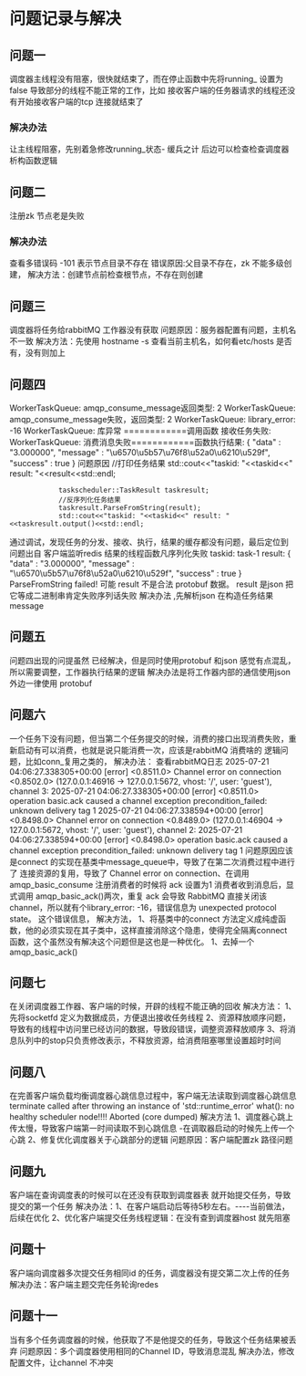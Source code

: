 # 问题记录与解决

## 问题一
调度器主线程没有阻塞，很快就结束了，而在停止函数中先将running_ 设置为false 导致部分的线程不能正常的工作，比如
接收客户端的任务器请求的线程还没有开始接收客户端的tcp 连接就结束了
### 解决办法
让主线程阻塞，先别着急修改running_状态- 缓兵之计 后边可以检查检查调度器析构函数逻辑

## 问题二
注册zk 节点老是失败
### 解决办法
查看多错误码 -101 表示节点目录不存在
错误原因:父目录不存在，zk 不能多级创建，
解决方法：创建节点前检查根节点，不存在则创建

## 问题三
调度器将任务给rabbitMQ 工作器没有获取
问题原因：服务器配置有问题，主机名不一致
解决方法：先使用 hostname -s 查看当前主机名，如何看etc/hosts 是否有，没有则加上
## 问题四
WorkerTaskQueue: amqp_consume_message返回类型: 2
WorkerTaskQueue: amqp_consume_message失败，返回类型: 2
WorkerTaskQueue: library_error: -16
WorkerTaskQueue: 库异常
============调用函数
接收任务失败: WorkerTaskQueue: 消费消息失败============函数执行结果: {
        "data" : "3.000000",
        "message" : "\u6570\u5b57\u76f8\u52a0\u6210\u529f",
        "success" : true
}
问题原因
                //打印任务结果
                std::cout<<"taskid: "<<taskid<<" result: "<<result<<std::endl;

                taskscheduler::TaskResult taskresult;
                //反序列化任务结果
                taskresult.ParseFromString(result);
                std::cout<<"taskid: "<<taskid<<" result: "<<taskresult.output()<<std::endl;
通过调试，发现任务的分发、接收、执行，结果的缓存都没有问题，最后定位到 问题出自 客户端监听redis 结果的线程函数凡序列化失败
taskid: task-1 result: {
        "data" : "3.000000",
        "message" : "\u6570\u5b57\u76f8\u52a0\u6210\u529f",
        "success" : true
}
ParseFromString failed! 可能 result 不是合法 protobuf 数据。   result 是json 把它等成二进制串肯定失败序列话失败
解决办法 ,先解析json 在构造任务结果message 

## 问题五
问题四出现的问提虽然 已经解决，但是同时使用protobuf 和json 感觉有点混乱，所以需要调整，工作器执行结果的逻辑
解决办法是将工作器内部的通信使用json 外边一律使用 protobuf

## 问题六
一个任务下没有问题，但当第二个任务提交的时候，消费的接口出现消费失败，重新启动有可以消费，也就是说只能消费一次，应该是rabbitMQ 消费啥的
逻辑问题，比如conn_复用之类的，
解决办法：
查看rabbitMQ日志
2025-07-21 04:06:27.338305+00:00 [error] <0.8511.0> Channel error on connection <0.8502.0> (127.0.0.1:46916 -> 127.0.0.1:5672, vhost: '/', user: 'guest'), channel 3:
2025-07-21 04:06:27.338305+00:00 [error] <0.8511.0> operation basic.ack caused a channel exception precondition_failed: unknown delivery tag 1
2025-07-21 04:06:27.338594+00:00 [error] <0.8498.0> Channel error on connection <0.8489.0> (127.0.0.1:46904 -> 127.0.0.1:5672, vhost: '/', user: 'guest'), channel 2:
2025-07-21 04:06:27.338594+00:00 [error] <0.8498.0> operation basic.ack caused a channel exception precondition_failed: unknown delivery tag 1
问题原因应该是connect 的实现在基类中message_queue中，导致了在第二次消费过程中进行了 连接资源的复用，导致了 Channel error on connection、在调用amqp_basic_consume 注册消费者的时候将 ack 设置为1 消费者收到消息后，显式调用 amqp_basic_ack()两次，重复 ack 会导致 RabbitMQ 直接关闭该 channel，所以就有个library_error: -16，错误信息为 unexpected protocol state。 这个错误信息，
解决方法，
1、将基类中的connect 方法定义成纯虚函数，他的必须实现在其子类中，这样直接消除这个隐患，使得完全隔离connect 函数，这个虽然没有解决这个问题但是这也是一种优化。
1、去掉一个amqp_basic_ack()
## 问题七
在关闭调度器工作器、客户端的时候，开辟的线程不能正确的回收
解决方法：
1、先将socketfd 定义为数据成员，方便退出接收任务线程
2、资源释放顺序问题，导致有的线程中访问里已经访问的数据，导致段错误，调整资源释放顺序
3、将消息队列中的stop只负责修改表示，不释放资源，给消费阻塞哪里设置超时时间

## 问题八
在完善客户端负载均衡调度器心跳信息过程中，客户端无法读取到调度器心跳信息
terminate called after throwing an instance of 'std::runtime_error'
  what():  no healthy scheduler node!!!!
Aborted (core dumped)
解决方法
1、调度器心跳上传太慢，导致客户端第一时间读取不到心跳信息 -在调取器启动的时候先上传一个心跳
2、修复优化调度器关于心跳部分的逻辑
问题原因：客户端配置zk 路径问题

## 问题九
客户端在查询调度表的时候可以在还没有获取到调度器表 就开始提交任务，导致提交的第一个任务
解决办法：1、在客户端启动后等待5秒左右。----当前做法，后续在优化 
        2、优化客户端提交任务线程逻辑：在没有查到调度器host 就先阻塞
        
## 问题十
客户端向调度器多次提交任务相同id 的任务，调度器没有提交第二次上传的任务
解决办法：客户端主题交完任务轮询redes 
## 问题十一
当有多个任务调度器的时候，他获取了不是他提交的任务，导致这个任务结果被丢弃
问题原因：多个调度器使用相同的Channel ID，导致消息混乱
解决办法，修改配置文件，让channel 不冲突


